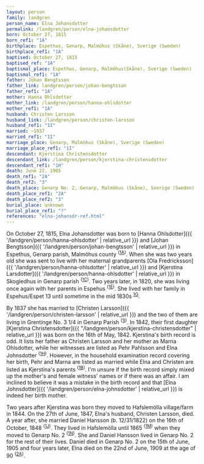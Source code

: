 ```yaml
---
layout: person
family: landgren
person_name: Elna Johansdotter
permalink: /landgren/person/elna-johansdotter
born: October 27, 1815
born_ref1: "1A"
birthplace: Espethus, Genarp, Malmöhus (Skåne), Sverige (Sweden)
birthplace_ref1: "1A"
baptised: October 27, 1815
baptised_ref: "1A"
baptismal_place: Espethus, Genarp, Malmöhus(Skåne), Sverige (Sweden)
baptismal_ref1: "1A"
father: Johan Bengtsson
father_link: landgren/person/johan-bengtsson
father_ref1: "1A"
mother: Hanna Ohlsdotter
mother_link: /landgren/person/hanna-ohlsdotter
mother_ref1: "1A"
husband: Christen Larsson
husband_link: /landgren/person/christen-larsson
husband_ref1: "1I"
married: ~1937
married_ref1: "1I"
marriage_place: Genarp, Malmöhus (Skåne), Sverige (Sweden)
marriage_place_ref1: "1I"
descendant: Kjerstina Christensdotter
descendant_link: /landgren/person/kjerstina-christensdotter
descendant_ref1: "1H"
death: June 22, 1905
death_ref1: "2A"
death_ref2: "3"
death_place: Genarp No. 2, Genarp, Malmöhus (Skåne), Sverige (Sweden)
death_place_ref1: "2A"
death_place_ref2: "3"
burial_place: unknown
burial_place_ref1: "?"
references: "elna-johansdr-ref.html"
---
```


On October 27, 1815, Elna Johansdotter was born to [Hanna Ohlsdotter]({{ '/landgren/person/hanna-ohlsdotter' | relative_url }}) and [Johan Bengtsson]({{ '/landgren/person/johan-bengtsson' | relative_url }}) in Espethus, Genarp parish, Malmöhus county <sup>([1A](#1A))</sup>. When she was two years old she was sent to live with her maternal grandparents [Ola Fredricksson]({{ '/landgren/person/hanna-ohlsdotter' | relative_url }}) and [Kjerstina Larsdotter]({{ '/landgren/person/hanna-ohlsdotter' | relative_url }}) in Skogledhus in Genarp parish <sup>([1C](#1C))</sup>. Two years later, in 1820, she was living once again with her parents in Espehus <sup>([1E](#1E))</sup>. She lived with her family in Espehus/Espet 13 until sometime in the mid 1830s <sup>[1G](#1G)</sup>.

By 1837 she has married to [Christen Larsson]({{ '/landgren/person/christen-larsson' | relative_url }}) and the two of them are living in Grentinge No. 3 1/4 in Genarp Parish <sup>([1I](#1I))</sup>. In 1842, their first daughter [Kjerstina Christensdotter]({{ "/landgren/person/kjerstina-christensdotter" | relative_url }}) was born on the 16th of May, 1842.
Kjerstina's birth record is odd. It lists her father as Christen Larsson and her mother as Marna Ohlsdotter, while her witnesses are listed as Pehr Pahlsson and Elna Johnsdotter <sup>([1H](#1H))</sup>. However, in the household examination record covering her birth, Pehr and Marna are listed as married while Elna and Christen are listed as Kjerstina's parents <sup>([1B](#1B))</sup>. I'm unsure if the birth record simply mixed up the mother's and female witness' names or if there was an affair. I am inclined to believe it was a mistake in the birth record and that [Elna Johnsdotter]({{ '/landgren/person/elna-johnsdotter' | relative_url }}) is indeed her birth mother.

Two years after Kjerstina was born they moved to Hafslemölla village/farm in 1844. On the 27th of June, 1847, Elna's husband, Christen Larsson, died. A year after, she married Daniel Hansson (b. 12/31/1822) on the 16th of October, 1848 <sup>([1J](#1J))</sup>. They lived in Hafslemölla until 1865 <sup>([1M](#1M))</sup> when they moved to Genarp No. 2 <sup>([1N](#1N))</sup>. She and Daniel Hansson lived in  Genarp No. 2 for the rest of their lives. Daniel died in Genarp No. 2 on the 15th of June, 1905 and four years later, Elna died on the 22nd of June, 1909 at the age of 90 <sup>([2A](#2A))</sup>.
